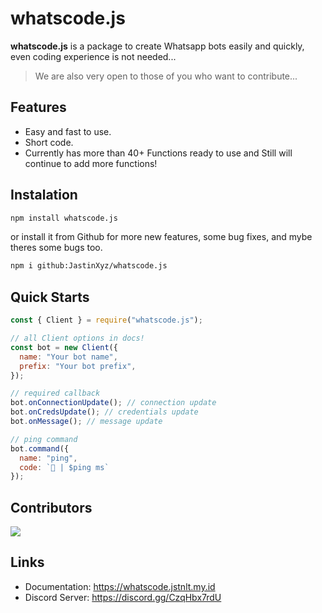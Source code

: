 # whatscode.js

**whatscode.js** is a package to create Whatsapp bots easily and quickly, even coding experience is not needed...

> We are also very open to those of you who want to contribute...

## Features
- Easy and fast to use.
- Short code.
- Currently has more than 40+ Functions ready to use and Still will continue to add more functions!

## Instalation

```bash
npm install whatscode.js
```

or install it from Github for more new features, some bug fixes, and mybe theres some bugs too.

```bash
npm i github:JastinXyz/whatscode.js
```

## Quick Starts

```js
const { Client } = require("whatscode.js");

// all Client options in docs!
const bot = new Client({
  name: "Your bot name",
  prefix: "Your bot prefix",
});

// required callback
bot.onConnectionUpdate(); // connection update
bot.onCredsUpdate(); // credentials update
bot.onMessage(); // message update

// ping command
bot.command({
  name: "ping",
  code: `🏓 | $ping ms`
});
```

## Contributors
<a href="https://github.com/JastinXyz/whatscode.js/graphs/contributors">
  <img src="https://contrib.rocks/image?repo=JastinXyz/whatscode.js" />
</a>

## Links
- Documentation: https://whatscode.jstnlt.my.id
- Discord Server: https://discord.gg/CzqHbx7rdU
